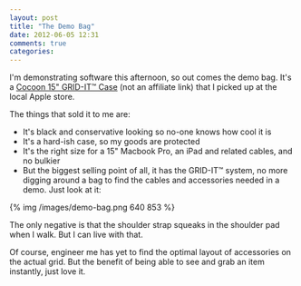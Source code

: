 ```yaml
---
layout: post
title: "The Demo Bag"
date: 2012-06-05 12:31
comments: true
categories: 
---
```


I'm demonstrating software this afternoon, so out comes the demo bag. It's a [Cocoon 15" GRID-IT&trade; Case](http://www.cocooninnovations.com/product_info.php?cat_id=50&product_id=225) (not an affiliate link) that I picked up at the local Apple store.

The things that sold it to me are:

* It's black and conservative looking so no-one knows how cool it is
* It's a hard-ish case, so my goods are protected
* It's the right size for a 15" Macbook Pro, an iPad and related cables, and no bulkier
* But the biggest selling point of all, it has the GRID-IT&trade; system, no more digging around a bag to find the cables and accessories needed in a demo. Just look at it:

{% img /images/demo-bag.png 640 853 %}

The only negative is that the shoulder strap squeaks in the shoulder pad when I walk. But I can live with that.

Of course, engineer me has yet to find the optimal layout of accessories on the actual grid. But the benefit of being able to see and grab an item instantly, just love it.
